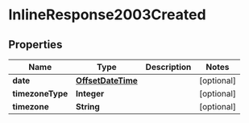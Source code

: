 
# InlineResponse2003Created

## Properties
Name | Type | Description | Notes
------------ | ------------- | ------------- | -------------
**date** | [**OffsetDateTime**](OffsetDateTime.md) |  |  [optional]
**timezoneType** | **Integer** |  |  [optional]
**timezone** | **String** |  |  [optional]



